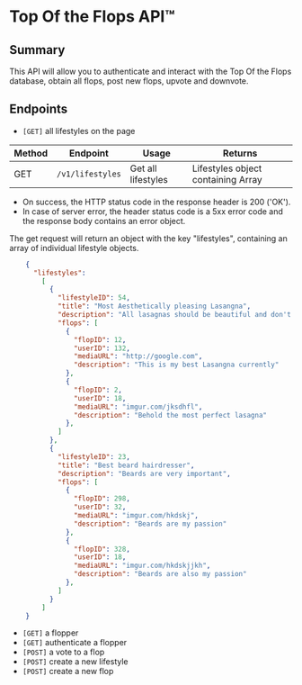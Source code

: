 # Top Of the Flops API™

## Summary

This API will allow you to authenticate and interact with the Top Of the Flops database, obtain all flops, post new flops, upvote and downvote.  

## Endpoints
- `[GET]` all lifestyles on the page

| Method | Endpoint | Usage | Returns |
| ------ | -------- | ----- | ------- |
| GET    | `/v1/lifestyles` | Get all lifestyles | Lifestyles object containing Array |

* On success, the HTTP status code in the response header is 200 ('OK').  
* In case of server error, the header status code is a 5xx error code and the response body contains an error object.  

The get request will return an object with the key "lifestyles", containing an array of individual lifestyle objects.

```Json
    {
      "lifestyles":
        [
          {
            "lifestyleID": 54,
            "title": "Most Aesthetically pleasing Lasangna",
            "description": "All lasagnas should be beautiful and don't fall in on themselves",
            "flops": [
              {
                "flopID": 12,
                "userID": 132,
                "mediaURL": "http://google.com",
                "description": "This is my best Lasangna currently"
              },
              {
                "flopID": 2,
                "userID": 18,
                "mediaURL": "imgur.com/jksdhfl",
                "description": "Behold the most perfect lasagna"
              },
            ]
          },
          {
            "lifestyleID": 23,
            "title": "Best beard hairdresser",
            "description": "Beards are very important",
            "flops": [
              {
                "flopID": 298,
                "userID": 32,
                "mediaURL": "imgur.com/hkdskj",
                "description": "Beards are my passion"
              },
              {
                "flopID": 328,
                "userID": 18,
                "mediaURL": "imgur.com/hkdskjjkh",
                "description": "Beards are also my passion"
              },
            ]
          }
        ]
    }
```

- `[GET]` a flopper
- `[GET]` authenticate a flopper
- `[POST]` a vote to a flop
- `[POST]` create a new lifestyle
- `[POST]` create a new flop
<!-- - `[DELETE]` a flop by id -->
